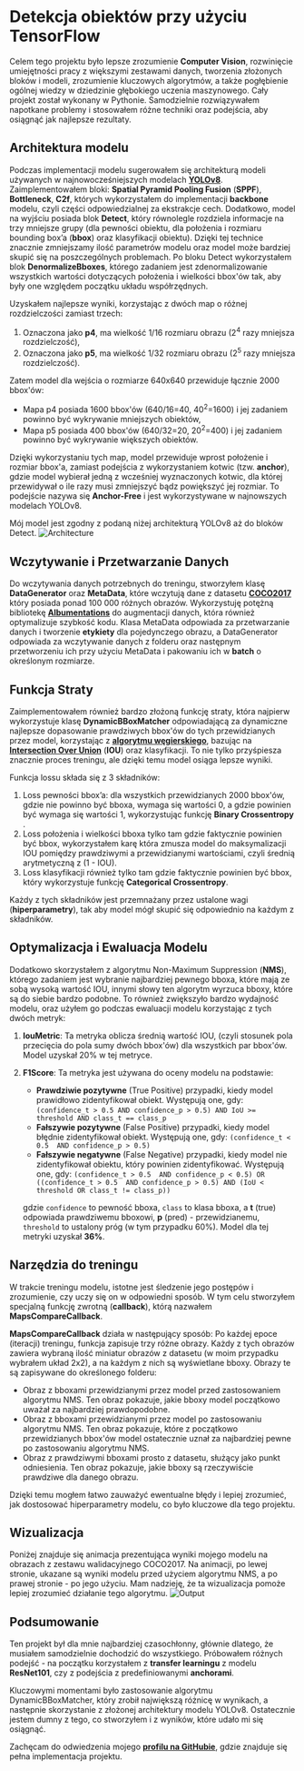 # **Detekcja obiektów przy użyciu TensorFlow**

Celem tego projektu było lepsze zrozumienie **Computer Vision**, rozwinięcie umiejętności pracy z większymi zestawami danych, tworzenia złożonych bloków i modeli, zrozumienie kluczowych algorytmów, a także pogłębienie ogólnej wiedzy w dziedzinie głębokiego uczenia maszynowego. Cały projekt został wykonany w Pythonie. Samodzielnie rozwiązywałem napotkane problemy i stosowałem różne techniki oraz podejścia, aby osiągnąć jak najlepsze rezultaty.

## Architektura modelu
Podczas implementacji modelu sugerowałem się architekturą modeli używanych w najnowocześniejszych modelach [**YOLOv8**](https://github.com/ultralytics/ultralytics). Zaimplementowałem bloki: **Spatial Pyramid Pooling Fusion** (**SPPF**), **Bottleneck**, **C2f**, których wykorzystałem do implementacji **backbone** modelu, czyli części odpowiedzialnej za ekstrakcje cech. Dodatkowo, model na wyjściu posiada blok **Detect**, który równolegle rozdziela informacje na trzy mniejsze grupy (dla pewności obiektu, dla położenia i rozmiaru bounding box’a (**bbox**) oraz klasyfikacji obiektu). Dzięki tej technice znacznie zmniejszamy ilość parametrów modelu oraz model może bardziej skupić się na poszczególnych problemach. Po bloku Detect wykorzystałem blok **DenormalizeBboxes**, którego zadaniem jest zdenormalizowanie wszystkich wartości dotyczących położenia i wielkości bbox'ów tak, aby były one względem początku układu współrzędnych.

Uzyskałem najlepsze wyniki, korzystając z dwóch map o różnej rozdzielczości zamiast trzech: 
   1. Oznaczona jako **p4**, ma wielkość 1/16 rozmiaru obrazu (2<sup>4</sup> razy mniejsza rozdzielczość), 
   2. Oznaczona jako **p5**, ma wielkość 1/32 rozmiaru obrazu (2<sup>5</sup> razy mniejsza rozdzielczość).

Zatem model dla wejścia o rozmiarze 640x640 przewiduje łącznie 2000 bbox'ów:
 - Mapa p4 posiada 1600 bbox'ów (640/16=40, 40<sup>2</sup>=1600) i jej zadaniem powinno być wykrywanie mniejszych obiektów, 
 - Mapa p5 posiada 400 bbox'ów (640/32=20, 20<sup>2</sup>=400) i jej zadaniem powinno być wykrywanie większych obiektów.

Dzięki wykorzystaniu tych map, model przewiduje wprost położenie i rozmiar bbox'a, zamiast podejścia z wykorzystaniem kotwic (tzw. **anchor**), gdzie model wybierał jedną z wcześniej wyznaczonych kotwic, dla której przewidywał o ile razy musi zmniejszyć bądz powiększyć jej rozmiar. To podejście nazywa się **Anchor-Free** i jest wykorzystywane w najnowszych modelach YOLOv8.

Mój model jest zgodny z podaną niżej architekturą YOLOv8 aż do bloków Detect.
![Architecture](model.png)


## Wczytywanie i Przetwarzanie Danych
Do wczytywania danych potrzebnych do treningu, stworzyłem klasę **DataGenerator** oraz **MetaData**, które wczytują dane z datasetu [**COCO2017**](https://cocodataset.org/#home) który posiada ponad 100 000 różnych obrazów. Wykorzystuję potężną bibliotekę [**Albumentations**](https://albumentations.ai/) do augmentacji danych, która również optymalizuje szybkość kodu. Klasa MetaData odpowiada za przetwarzanie danych i tworzenie **etykiety** dla pojedynczego obrazu, a DataGenerator odpowiada za wczytywanie danych z folderu oraz następnym przetworzeniu ich przy użyciu MetaData i pakowaniu ich w **batch** o określonym rozmiarze.


## Funkcja Straty
Zaimplementowałem również bardzo złożoną funkcję straty, która najpierw wykorzystuje klasę **DynamicBBoxMatcher** odpowiadającą za dynamiczne najlepsze dopasowanie prawdziwych bbox'ów do tych przewidzianych przez model, korzystając z [**algorytmu węgierskiego**](https://en.wikipedia.org/wiki/Hungarian_algorithm), bazując na [**Intersection Over Union**](https://en.wikipedia.org/wiki/Jaccard_index) (**IOU**) oraz klasyfikacji. To nie tylko przyśpiesza znacznie proces treningu, ale dzięki temu model osiąga lepsze wyniki.



Funkcja lossu składa się z 3 składników:
   1. Loss pewności bbox’a: dla wszystkich przewidzianych 2000 bbox'ów, gdzie nie  powinno być bboxa, wymaga się wartości 0, a gdzie powinien być wymaga się wartości 1, wykorzystując funkcję **Binary Crossentropy** . 
   2. Loss położenia i wielkości bboxa tylko tam gdzie faktycznie powinien być bbox, wykorzystałem karę która zmusza model do maksymalizacji IOU pomiędzy prawdziwymi a przewidzianymi wartościami, czyli średnią arytmetyczną z (1 - IOU).
   3. Loss klasyfikacji również tylko tam gdzie faktycznie powinien być bbox, który wykorzystuje funkcję **Categorical Crossentropy**. 

Każdy z tych składników jest przemnażany przez ustalone wagi (**hiperparametry**), tak aby model mógł skupić się odpowiednio na każdym z składników.

## Optymalizacja i Ewaluacja Modelu
Dodatkowo skorzystałem z algorytmu Non-Maximum Suppression (**NMS**), którego zadaniem jest wybranie najbardziej pewnego bboxa, które mają ze sobą wysoką wartość IOU, innymi słowy ten algorytm wyrzuca bboxy, które są do siebie bardzo podobne. To również zwiększyło bardzo wydajność modelu, oraz użyłem go podczas ewaluacji modelu korzystając z tych dwóch metryk:
   1. **IouMetric**: Ta metryka oblicza średnią wartość IOU, (czyli stosunek pola przecięcia do pola sumy dwóch bbox'ów) dla wszystkich par bbox'ów. Model uzyskał 20% w tej metryce.
   
   2. **F1Score**: Ta metryka jest używana do oceny modelu na podstawie:
      - **Prawdziwie pozytywne** (True Positive) przypadki, kiedy model prawidłowo zidentyfikował obiekt. Występują one, gdy: ```(confidence_t > 0.5 AND confidence_p > 0.5) AND IoU >= threshold AND class_t == class_p``` 
      - **Fałszywie pozytywne** (False Positive) przypadki, kiedy model błędnie zidentyfikował obiekt. Występują one, gdy: ```(confidence_t < 0.5  AND confidence_p > 0.5)```
      - **Fałszywie negatywne** (False Negative) przypadki, kiedy model nie zidentyfikował obiektu, który powinien zidentyfikować. Występują one, gdy: ```(confidence_t > 0.5  AND confidence_p < 0.5) OR ((confidence_t > 0.5  AND confidence_p > 0.5) AND (IoU < threshold OR class_t != class_p))```
      
      gdzie ```confidence``` to pewność bboxa, ```class``` to klasa bboxa, a **t** (true) odpowiada prawdziwemu bboxowi, **p** (pred) - przewidzianemu, ```threshold``` to ustalony próg (w tym przypadku 60%).
      Model dla tej metryki uzyskał **36%**.

## Narzędzia do treningu
W trakcie treningu modelu, istotne jest śledzenie jego postępów i zrozumienie, czy uczy się on w odpowiedni sposób. W tym celu stworzyłem specjalną funkcję zwrotną (**callback**), którą nazwałem **MapsCompareCallback**.

**MapsCompareCallback** działa w następujący sposób: Po każdej epoce (iteracji) treningu, funkcja zapisuje trzy różne obrazy. Każdy z tych obrazów zawiera wybraną ilość miniatur obrazów z datasetu (w moim przypadku wybrałem układ 2x2), a na każdym z nich są wyświetlane bboxy. Obrazy te są zapisywane do określonego folderu:
   - Obraz z bboxami przewidzianymi przez model przed zastosowaniem algorytmu NMS. Ten obraz pokazuje, jakie bboxy model początkowo uważał za najbardziej prawdopodobne.
   - Obraz z bboxami przewidzianymi przez model po zastosowaniu algorytmu NMS. Ten obraz pokazuje, które z początkowo przewidzianych bbox'ów model ostatecznie uznał za najbardziej pewne po zastosowaniu algorytmu NMS.
   - Obraz z prawdziwymi bboxami prosto z datasetu, służący jako punkt odniesienia. Ten obraz pokazuje, jakie bboxy są rzeczywiście prawdziwe dla danego obrazu.

Dzięki temu mogłem łatwo zauważyć ewentualne błędy i lepiej zrozumieć, jak dostosować hiperparametry modelu, co było kluczowe dla tego projektu. 

## Wizualizacja
Poniżej znajduje się animacja prezentująca wyniki mojego modelu na obrazach z zestawu walidacyjnego COCO2017. Na animacji, po lewej stronie, ukazane są wyniki modelu przed użyciem algorytmu NMS, a po prawej stronie - po jego użyciu. Mam nadzieję, że ta wizualizacja pomoże lepiej zrozumieć działanie tego algorytmu.
![Output](output.gif)

## Podsumowanie 
Ten projekt był dla mnie najbardziej czasochłonny, głównie dlatego, że musiałem samodzielnie dochodzić do wszystkiego. Próbowałem różnych podejść - na początku korzystałem z **transfer learningu** z modelu **ResNet101**, czy z podejścia z predefiniowanymi **anchorami**.

Kluczowymi momentami było zastosowanie algorytmu DynamicBBoxMatcher, który zrobił największą różnicę w wynikach, a następnie skorzystanie z złożonej architektury modelu YOLOv8. Ostatecznie jestem dumny z tego, co stworzyłem i z wyników, które udało mi się osiągnąć.


Zachęcam do odwiedzenia mojego [**profilu na GitHubie**](https://github.com/JakubCzarnik/Object-Detection-Model-for-the-COCO2017-dataset), gdzie znajduje się pełna implementacja projektu.